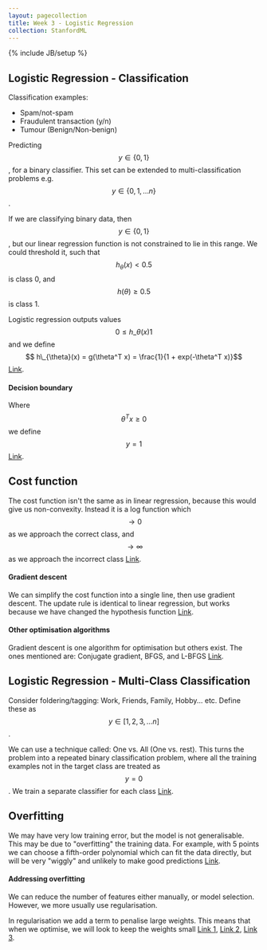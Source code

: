```yaml
---
layout: pagecollection
title: Week 3 - Logistic Regression
collection: StanfordML
---
```

{% include JB/setup %}

## Logistic Regression - Classification
Classification examples:
- Spam/not-spam
- Fraudulent transaction (y/n)
- Tumour (Benign/Non-benign)

Predicting $$y \in \{0, 1\}$$, for a binary classifier. This set can be extended to multi-classification problems e.g. $$y \in \{0, 1, \dots n\}$$.

If we are classifying binary data, then $$y \in \{0, 1\}$$, but our linear regression function is not constrained to lie in this range. We could threshold it, such that $$h_{\theta}(x) < 0.5$$ is class 0, and $$h(\theta) \geq 0.5$$ is class 1.

Logistic regression outputs values $$ 0 \leq h\_{\theta}(x) 1 $$ and we define $$ h\_{\theta}(x) = g(\theta^T x) = \frac{1}{1 + exp(-\theta^T x)}$$ [Link](https://www.coursera.org/learn/machine-learning/supplement/AqSH6/hypothesis-representation).

#### Decision boundary
Where $$\theta^T x \geq 0$$ we define $$y = 1$$ [Link](https://www.coursera.org/learn/machine-learning/supplement/N8qsm/decision-boundary).

## Cost function
The cost function isn't the same as in linear regression, because this would give us non-convexity. Instead it is a log function which $$\rightarrow 0$$ as we approach the correct class, and $$\rightarrow \infty$$ as we approach the incorrect class [Link](https://www.coursera.org/learn/machine-learning/supplement/bgEt4/cost-function).

#### Gradient descent
We can simplify the cost function into a single line, then use gradient descent. The update rule is identical to linear regression, but works because we have changed the hypothesis function [Link](https://www.coursera.org/learn/machine-learning/supplement/0hpMl/simplified-cost-function-and-gradient-descent).

#### Other optimisation algorithms
Gradient descent is one algorithm for optimisation but others exist. The ones mentioned are: Conjugate gradient, BFGS, and L-BFGS [Link](https://www.coursera.org/learn/machine-learning/supplement/cmjIc/advanced-optimization).

## Logistic Regression - Multi-Class Classification
Consider foldering/tagging: Work, Friends, Family, Hobby... etc. Define these as $$y \in [1, 2, 3, \dots n]$$.

We can use a technique called: One vs. All (One vs. rest). This turns the problem into a repeated binary classification problem, where all the training examples not in the target class are treated as $$y = 0$$. We train a separate classifier for each class [Link](https://www.coursera.org/learn/machine-learning/supplement/HuE6M/multiclass-classification-one-vs-all).

## Overfitting
We may have very low training error, but the model is not generalisable. This may be due to "overfitting" the training data. For example, with 5 points we can choose a fifth-order polynomial which can fit the data directly, but will be very "wiggly" and unlikely to make good predictions [Link](https://www.coursera.org/learn/machine-learning/supplement/VTe37/the-problem-of-overfitting).

#### Addressing overfitting
We can reduce the number of features either manually, or model selection. However, we more usually use regularisation.

In regularisation we add a term to penalise large weights. This means that when we optimise, we will look to keep the weights small [Link 1](https://www.coursera.org/learn/machine-learning/supplement/1tJlY/cost-function), [Link 2](https://www.coursera.org/learn/machine-learning/supplement/pKAsc/regularized-linear-regression), [Link 3](https://www.coursera.org/learn/machine-learning/supplement/v51eg/regularized-logistic-regression).

